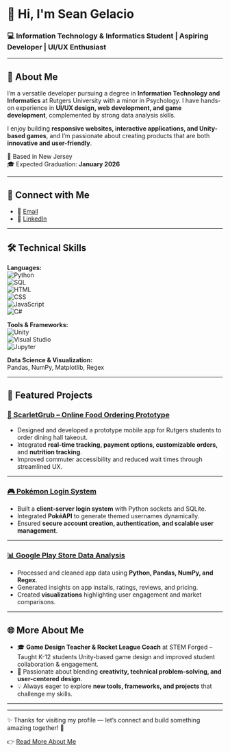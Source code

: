 # 👋 Hi, I'm Sean Gelacio  
### 💻 Information Technology & Informatics Student | Aspiring Developer | UI/UX Enthusiast  

---

## 🚀 About Me  
I’m a versatile developer pursuing a degree in **Information Technology and Informatics** at Rutgers University with a minor in Psychology. I have hands-on experience in **UI/UX design, web development, and game development**, complemented by strong data analysis skills.  

I enjoy building **responsive websites, interactive applications, and Unity-based games**, and I’m passionate about creating products that are both **innovative and user-friendly**.  

📍 Based in New Jersey  
🎓 Expected Graduation: **January 2026**

---

## 🔗 Connect with Me  
- 📧 [Email](mailto:seanbarry0820@gmail.com)  
- 💼 [LinkedIn](https://www.linkedin.com/in/sean-gelacio-219186218/)  

---

## 🛠️ Technical Skills  

**Languages:**  
![Python](https://img.shields.io/badge/Python-3776AB?logo=python&logoColor=white)  
![SQL](https://img.shields.io/badge/SQL-336791?logo=postgresql&logoColor=white)  
![HTML](https://img.shields.io/badge/HTML5-E34F26?logo=html5&logoColor=white)  
![CSS](https://img.shields.io/badge/CSS3-1572B6?logo=css3&logoColor=white)  
![JavaScript](https://img.shields.io/badge/JavaScript-F7DF1E?logo=javascript&logoColor=black)  
![C#](https://img.shields.io/badge/C%23-239120?logo=c-sharp&logoColor=white)  

**Tools & Frameworks:**  
![Unity](https://img.shields.io/badge/Unity-000000?logo=unity&logoColor=white)  
![Visual Studio](https://img.shields.io/badge/Visual%20Studio-5C2D91?logo=visualstudio&logoColor=white)  
![Jupyter](https://img.shields.io/badge/Jupyter-F37626?logo=jupyter&logoColor=white)  

**Data Science & Visualization:**  
Pandas, NumPy, Matplotlib, Regex

---

## 📂 Featured Projects  

### [📱 ScarletGrub – Online Food Ordering Prototype](#)  
- Designed and developed a prototype mobile app for Rutgers students to order dining hall takeout.  
- Integrated **real-time tracking, payment options, customizable orders,** and **nutrition tracking**.  
- Improved commuter accessibility and reduced wait times through streamlined UX. 

---

### [🎮 Pokémon Login System](#)  
- Built a **client-server login system** with Python sockets and SQLite.  
- Integrated **PokéAPI** to generate themed usernames dynamically.  
- Ensured **secure account creation, authentication, and scalable user management**. 

---

### [📊 Google Play Store Data Analysis](#)  
- Processed and cleaned app data using **Python, Pandas, NumPy, and Regex**.  
- Generated insights on app installs, ratings, reviews, and pricing.  
- Created **visualizations** highlighting user engagement and market comparisons.

---

## 🌐 More About Me  
- 🎓 **Game Design Teacher & Rocket League Coach** at STEM Forged – Taught K-12 students Unity-based game design and improved student collaboration & engagement.
- 📝 Passionate about blending **creativity, technical problem-solving, and user-centered design**.
- 💡 Always eager to explore **new tools, frameworks, and projects** that challenge my skills.  

---

---
✨ Thanks for visiting my profile — let’s connect and build something amazing together! 🚀  

👉 [Read More About Me](./ABOUT_ME.md)
